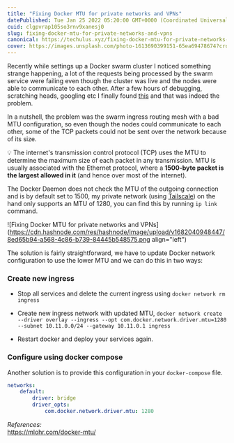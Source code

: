 ```yaml
---
title: "Fixing Docker MTU for private networks and VPNs"
datePublished: Tue Jan 25 2022 05:20:00 GMT+0000 (Coordinated Universal Time)
cuid: clgpvrap105so3rnv9xanesj0
slug: fixing-docker-mtu-for-private-networks-and-vpns
canonical: https://techulus.xyz/fixing-docker-mtu-for-private-networks-and-vpns/
cover: https://images.unsplash.com/photo-1613690399151-65ea69478674?crop=entropy&cs=tinysrgb&fit=max&fm=jpg&ixid=MnwxMTc3M3wwfDF8c2VhcmNofDV8fGNvbnRhaW5lcnxlbnwwfHx8fDE2NDMwNzcxOTA&ixlib=rb-1.2.1&q=80&w=2000
---
```


Recently while settings up a Docker swarm cluster I noticed something strange happening, a lot of the requests being processed by the swarm service were failing even though the cluster was live and the nodes were able to communicate to each other. After a few hours of debugging, scratching heads, googling etc I finally found [this](https://github.com/moby/moby/issues/36689?ref=techulus.xyz) and that was indeed the problem.

In a nutshell, the problem was the swarm ingress routing mesh with a bad MTU configuration, so even though the nodes could communicate to each other, some of the TCP packets could not be sent over the network because of its size.

💡 The internet's transmission control protocol (TCP) uses the MTU to determine the maximum size of each packet in any transmission. MTU is usually associated with the Ethernet protocol, where a **1500-byte packet is the largest allowed in it** (and hence over most of the internet).

The Docker Daemon does not check the MTU of the outgoing connection and is by default set to 1500, my private network (using [Tailscale](https://tailscale.com/?ref=techulus.xyz)) on the hand only supports an MTU of 1280, you can find this by running `ip link` command.

![Fixing Docker MTU for private networks and VPNs](https://cdn.hashnode.com/res/hashnode/image/upload/v1682040948447/8ed65b94-a568-4c86-b739-84445b548575.png align="left")

The solution is fairly straightforward, we have to update Docker network configuration to use the lower MTU and we can do this in two ways:

### Create new ingress

* Stop all services and delete the current ingress using `docker network rm ingress`
    
* Create new ingress network with updated MTU, `docker network create --driver overlay --ingress --opt com.docker.network.driver.mtu=1280 --subnet 10.11.0.0/24 --gateway 10.11.0.1 ingress`
    
* Restart docker and deploy your services again.
    

### Configure using docker compose

Another solution is to provide this configuration in your `docker-compose` file.

```yaml
networks:
    default:
        driver: bridge
        driver_opts:
            com.docker.network.driver.mtu: 1280
```

*References:*  
https://mlohr.com/docker-mtu/